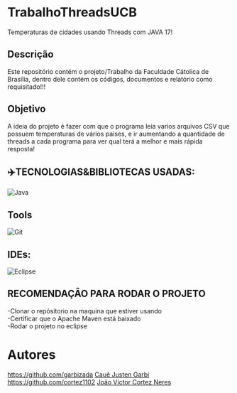 
 




# TrabalhoThreadsUCB
Temperaturas de cidades usando Threads com JAVA 17!

## Descrição
Este repositório contém o projeto/Trabalho da Faculdade Cátolica de Brasília, dentro dele contém os códigos, documentos e relatório como requisitado!!!

## Objetivo
A ideia do projeto é fazer com que o programa leia varios arquivos CSV que possuem temperaturas de vários paises, e ir aumentando a quantidade de threads a cada programa para ver qual terá a melhor e mais rápida resposta!

## ✈️TECNOLOGIAS&BIBLIOTECAS USADAS:
  ![Java](https://img.shields.io/badge/-Java-007396?style=flat-square&logo=java)


## Tools
  ![Git](https://img.shields.io/badge/-Git-black?style=flat-square&logo=git)


 ## IDEs:
![Eclipse](https://img.shields.io/badge/-Eclipse-2C2255?style=flat-square&logo=eclipse&logoColor=white)

## RECOMENDAÇÂO PARA RODAR O PROJETO
-Clonar o repósitorio na maquina que estiver usando <br>
-Certificar que o Apache Maven está baixado <br>
-Rodar o projeto no eclipse





# Autores
https://github.com/garbizada
<a href=“https://github.com/garbizada“>Cauê Justen Garbi</a> <br>
https://github.com/cortez1102
<a href=“https://github.com/cortez1102“>João Victor Cortez Neres</a> 

